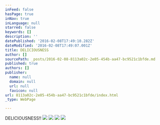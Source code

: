 ```yaml
---
inFeed: false
hasPage: true
inNav: true
inLanguage: null
starred: false
keywords: []
description: ''
datePublished: '2016-02-08T17:49:10.282Z'
dateModified: '2016-02-08T17:49:07.001Z'
title: DELICIOUSNESS
author: []
sourcePath: _posts/2016-02-08-8113a02c-2e05-454b-aa47-bc9521c1bfde.md
published: true
authors: []
publisher:
  name: null
  domain: null
  url: null
  favicon: null
url: 8113a02c-2e05-454b-aa47-bc9521c1bfde/index.html
_type: WebPage

---
```

DELICIOUSNESS!! ![](https://the-grid-user-content.s3-us-west-2.amazonaws.com/9441aaf4-2401-48a6-85ae-07e296f07634.jpg)
![](https://the-grid-user-content.s3-us-west-2.amazonaws.com/06eb42cb-244d-41c3-b258-a31fbd172048.jpg)
![](https://the-grid-user-content.s3-us-west-2.amazonaws.com/217acc85-d73b-434a-b82e-c79a17d9500d.jpg)
![](https://the-grid-user-content.s3-us-west-2.amazonaws.com/a9ebd253-7cc7-4e81-b587-9e6201ade305.jpg)